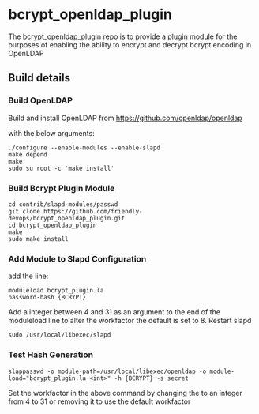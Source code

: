 # bcrypt_openldap_plugin
The bcrypt_openldap_plugin repo is to provide a plugin module for the purposes of enabling the ability to encrypt and decrypt bcrypt encoding in OpenLDAP 

## Build details

### Build OpenLDAP
Build and install OpenLDAP from https://github.com/openldap/openldap

with the below arguments:

    ./configure --enable-modules --enable-slapd
    make depend
    make
    sudo su root -c 'make install'

### Build Bcrypt Plugin Module
    cd contrib/slapd-modules/passwd
    git clone https://github.com/friendly-devops/bcrypt_openldap_plugin.git
    cd bcrypt_openldap_plugin
    make
    sudo make install

### Add Module to Slapd Configuration
add the line:

    moduleload bcrypt_plugin.la
    password-hash {BCRYPT}

Add a integer between 4 and 31 as an argument to the end of the moduleload line to alter the workfactor the default is set to 8.
Restart slapd

    sudo /usr/local/libexec/slapd

### Test Hash Generation
    slappasswd -o module-path=/usr/local/libexec/openldap -o module-load="bcrypt_plugin.la <int>" -h {BCRYPT} -s secret
Set the workfactor in the above command by changing the <int> to an integer from 4 to 31 or removing it to use the default workfactor
